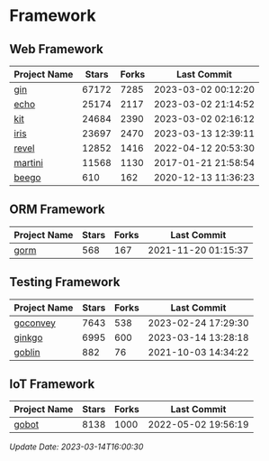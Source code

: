 # Framework

## Web Framework
| Project Name | Stars | Forks | Last Commit |
| ------------ | ----- | ----- | ----------- |
| [gin](https://github.com/gin-gonic/gin) | 67172 | 7285 | 2023-03-02 00:12:20 |
| [echo](https://github.com/labstack/echo) | 25174 | 2117 | 2023-03-02 21:14:52 |
| [kit](https://github.com/go-kit/kit) | 24684 | 2390 | 2023-03-02 02:16:12 |
| [iris](https://github.com/kataras/iris) | 23697 | 2470 | 2023-03-13 12:39:11 |
| [revel](https://github.com/revel/revel) | 12852 | 1416 | 2022-04-12 20:53:30 |
| [martini](https://github.com/go-martini/martini) | 11568 | 1130 | 2017-01-21 21:58:54 |
| [beego](https://github.com/astaxie/beego) | 610 | 162 | 2020-12-13 11:36:23 |

## ORM Framework
| Project Name | Stars | Forks | Last Commit |
| ------------ | ----- | ----- | ----------- |
| [gorm](https://github.com/jinzhu/gorm) | 568 | 167 | 2021-11-20 01:15:37 |

## Testing Framework
| Project Name | Stars | Forks | Last Commit |
| ------------ | ----- | ----- | ----------- |
| [goconvey](https://github.com/smartystreets/goconvey) | 7643 | 538 | 2023-02-24 17:29:30 |
| [ginkgo](https://github.com/onsi/ginkgo) | 6995 | 600 | 2023-03-14 13:28:18 |
| [goblin](https://github.com/franela/goblin) | 882 | 76 | 2021-10-03 14:34:22 |

## IoT Framework
| Project Name | Stars | Forks | Last Commit |
| ------------ | ----- | ----- | ----------- |
| [gobot](https://github.com/hybridgroup/gobot) | 8138 | 1000 | 2022-05-02 19:56:19 |

*Update Date: 2023-03-14T16:00:30*